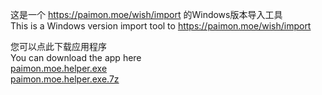 这是一个 https://paimon.moe/wish/import 的Windows版本导入工具  
This is a Windows version import tool to https://paimon.moe/wish/import  
  
您可以点此下载应用程序  
You can download the app here  
[paimon.moe.helper.exe](https://github.com/clso/paimon.moe.helper/releases/download/Release/paimon.moe.helper.exe)  
[paimon.moe.helper.exe.7z](https://github.com/clso/paimon.moe.helper/releases/download/Release/paimon.moe.helper.exe.7z)  

